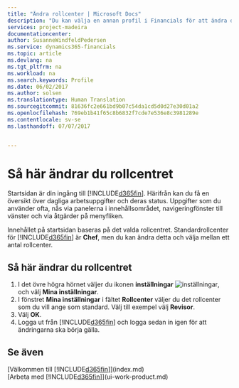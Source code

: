 ```yaml
---
title: "Ändra rollcenter | Microsoft Docs"
description: "Du kan välja en annan profil i Financials för att ändra det som visas på startsidan."
services: project-madeira
documentationcenter: 
author: SusanneWindfeldPedersen
ms.service: dynamics365-financials
ms.topic: article
ms.devlang: na
ms.tgt_pltfrm: na
ms.workload: na
ms.search.keywords: Profile
ms.date: 06/02/2017
ms.author: solsen
ms.translationtype: Human Translation
ms.sourcegitcommit: 81636fc2e661bd9b07c54da1cd5d0d27e30d01a2
ms.openlocfilehash: 769eb1b41f65c8b6832f7cde7e536e8c3981289e
ms.contentlocale: sv-se
ms.lasthandoff: 07/07/2017


---
```

# <a name="how-to-change-the-role-center"></a>Så här ändrar du rollcentret
Startsidan är din ingång till [!INCLUDE[d365fin](includes/d365fin_md.md)]. Härifrån kan du få en översikt över dagliga arbetsuppgifter och deras status. Uppgifter som du använder ofta, nås via panelerna i innehållsområdet, navigeringfönster till vänster och via åtgärder på menyfliken.

Innehållet på startsidan baseras på det valda rollcentret. Standardrollcenter för [!INCLUDE[d365fin](includes/d365fin_md.md)] är **Chef**, men du kan ändra detta och välja mellan ett antal rollcenter.

## <a name="to-change-role-center"></a>Så här ändrar du rollcentret
1. I det övre högra hörnet väljer du ikonen **inställningar** ![inställningar](media/ui-experience/settings_icon_small.png "ikonen för inställningar för rollcenter"), och välj **Mina inställningar**.
2. I fönstret **Mina inställningar** i fältet **Rollcenter** väljer du det rollcenter som du vill ange som standard. Välj till exempel välj **Revisor**.
3. Välj **OK**.
4. Logga ut från [!INCLUDE[d365fin](includes/d365fin_md.md)] och logga sedan in igen för att ändringarna ska börja gälla.

## <a name="see-also"></a>Se även
[Välkommen till [!INCLUDE[d365fin](includes/d365fin_md.md)]](index.md)  
[Arbeta med [!INCLUDE[d365fin](includes/d365fin_md.md)]](ui-work-product.md)  


